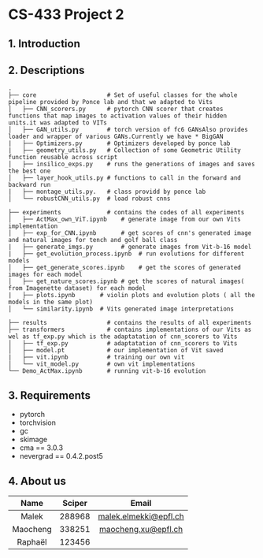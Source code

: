 # CS-433 Project 2

## 1. Introduction

## 2. Descriptions

```
.
├── core                    # Set of useful classes for the whole pipeline provided by Ponce lab and that we adapted to Vits
│   ├── CNN_scorers.py      # pytorch CNN scorer that creates functions that map images to activation values of their hidden units.it was adapted to VITs
│   ├── GAN_utils.py        # torch version of fc6 GANsAlso provides loader and wrapper of various GANs.Currently we have * BigGAN
|   ├── Optimizers.py       # Optimizers developed by ponce lab
|   ├── geometry_utils.py   # Collection of some Geometric Utility function reusable across script
│   ├── insilico_exps.py    # runs the generations of images and saves the best one
│   ├── layer_hook_utils.py # functions to call in the forward and backward run
|   ├── montage_utils.py.   # class providd by ponce lab
│   └── robustCNN_utils.py  # load robust cnns

├── experiments             # contains the codes of all experiments
│   ├── ActMax_own_ViT.ipynb    # generate image from our own Vits implementation
│   ├── exp_for_CNN.ipynb       # get scores of cnn's generated image and natural images for tench and golf ball class
|   ├── generate_imgs.py        # generate images from Vit-b-16 model
|   ├── get_evolution_process.ipynb  # run evolutions for different models
│   ├── get_generate_scores.ipynb    # get the scores of generated images for each model
│   ├── get_nature_scores.ipynb # get the scores of natural images( from Imagenette dataset) for each model
|   ├── plots.ipynb       # violin plots and evolution plots ( all the models in the same plot)
│   └── similarity.ipynb  # Vits generated image interpretations

├── results                 # contains the results of all experiments 
├── transformers            # contains implementations of our Vits as wel as tf_exp.py which is the adaptatation of cnn_scorers to Vits
│   ├── tf_exp.py           # adaptatation of cnn_scorers to Vits
│   ├── model.pt            # our implementation of Vit saved
|   ├── vit.ipynb           # training our own vit
│   └── vit_model.py        # own vit implementations
└── Demo_ActMax.ipynb       # running vit-b-16 evolution
```

## 3. Requirements

- pytorch
- torchvision
- gc
- skimage
- cma == 3.0.3
- nevergrad == 0.4.2.post5

## 4. About us

| Name        | Sciper      | Email      |
| :---:       |    :----:   |  :---:     |
| Malek       | 288968      | malek.elmekki@epfl.ch|
| Maocheng    | 338251      | maocheng.xu@epfl.ch |
| Raphaël     | 123456      |            |
